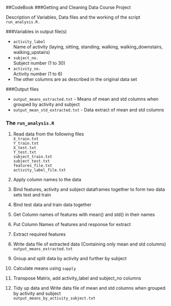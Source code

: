 ##CodeBook
###Getting and Cleaning Data Course Project

Description of Variables, Data files and the working of the script `run_analysis.R.`

###Variables in output file(s)

* `activity_label` <br>
   Name of activity (laying, sitting, standing, walking, walking\_downstairs, walking\_upstairs)
* `subject_no.` <br>
   Subject number (1 to 30)
* `activity_no.` <br>
   Activity number (1 to 6)
* The other columns are as described in the original data set

###Output files
* `output_means_extracted.txt` - Means of mean and std columns when grouped by activity and subject
* `output_mean_std_extracted.txt` - Data extract of mean and std columns

### The `run_analysis.R`

1. Read data from the following files<br>
`X_train.txt`<br>
`Y_train.txt`<br>
`X_test.txt`<br>
`Y_test.txt`<br>
`subject_train.txt`<br>
`subject_test.txt`<br>
`features_file.txt`<br>
`activity_label_file.txt`<br>

2. Apply column names to the data 

3. Bind features, activity and subject dataframes together to form two data sets test and train

4. Bind test data and train data together

5. Get Column names of features with mean() and std() in their names

6. Put Column Names of features and response for extract

7. Extract required features

8. Write data file of extracted data (Containing only mean and std columns)<br>
`output_means_extracted.txt`

9. Group and split data by activity and further by subject

10. Calculate means using `sapply`

11. Transpose Matrix, add activity\_label and subject\_no columns

12. Tidy up data and Write data file of mean and std columns when grouped by activity and subject<br>
`output_means_by_activity_subject.txt`